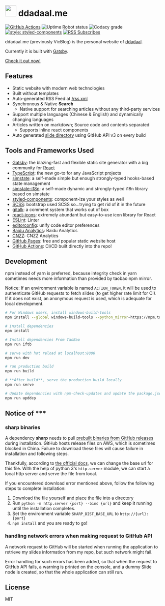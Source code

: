 # <img src="assets/logo.svg" height="36"/> ddadaal.me

[![GitHub Actions](https://img.shields.io/endpoint.svg?url=https%3A%2F%2Factions-badge.atrox.dev%2Fddadaal%2Fddadaal.me%2Fbadge&style=flat-square)](https://actions-badge.atrox.dev/ddadaal/ddadaal.me/goto)
![Uptime Robot status](https://img.shields.io/uptimerobot/status/m784338835-04a1fd43c45b34e89ae1b336?style=flat-square)
![Codacy grade](https://img.shields.io/codacy/grade/72cd7c1496d643b98404521f33b5a7ff.svg?style=flat-square)
[![style: styled-components](https://img.shields.io/badge/style-%F0%9F%92%85%20styled--components-orange.svg?colorB=daa357&colorA=db748e)](https://github.com/styled-components/styled-components)
[![RSS Subscribes](https://img.shields.io/badge/dynamic/json?color=ffa500&label=RSS%20Subscribes&query=%24.data.totalSubs&url=https%3A%2F%2Fapi.spencerwoo.com%2Fsubstats%2F%3Fsource%3Dfeedly%257Cinoreader%26queryKey%3Dhttps%3A%2F%2Fddadaal.me%2Frss.xml&logo=rss&style=flat-square)](https://ddadaal.me/rss.xml)

ddadaal.me (previously VicBlog) is the personal website of [ddadaal](https://ddadaal.me).

Currently it is built with [Gatsby](https://gatsbyjs.com).

[Check it out now!](https://ddadaal.me)

## Features

- Static website with modern web technologies
- Built without templates
- Auto-generated RSS Feed at [/rss.xml](https://ddadaal.me/rss.xml)
- Synchronous & Native **Search**
    - Native support for searching articles without any third-party services
- Support multiple languages (Chinese & English) and dynamically changing languages
- Articles written on markdown; Source code and contents separated
    - Supports inline react components
- Auto generated [slide directory](https://ddadaal.me/slides) using GitHub API v3 on every build

## Tools and Frameworks Used

- [Gatsby](https://www.gatsbyjs.org/): the blazing-fast and flexible static site generator with a big community for [React](https://facebook.github.io/react/)
- [TypeScript](https://www.typescriptlang.org/): the new go-to for any JavaScript projects
- [simstate](https://github.com/ddadaal/simstate): a self-made simple but enough strongly-typed hooks-based state management
- [simstate-i18n](https://github.com/ddadaal/simstate-i18n): a self-made dynamic and strongly-typed i18n library based on simstate
- [styled-components](https://github.com/styled-components/styled-components): component-ize your styles as well
- [SCSS](https://sass-lang.com/): bootstrap used SCSS so...trying to get rid of it in the future
- [gitalk](https://github.com/gitalk/gitalk): a comment system that works out of box
- [react-icons](https://github.com/react-icons/react-icons): extremely abundant but easy-to-use icon library for React
- [ESLint](https://eslint.org/): Linter
- [editorconfig](https://editorconfig.org/): unify code editor preferences
- [Baidu Analytics](https://tongji.baidu.com): Baidu Analytics
- [CNZZ](https://www.umeng.com/web): CNZZ Analytics
- [GitHub Pages](https://pages.github.com): free and popular static website host
- [GitHub Actions](https://github.com/features/actions): CI/CD built directly into the repo!

## Development

npm instead of yarn is preferred, because integrity check in yarn sometimes needs more information than provided by taobao npm mirror.

Notice: If an environment variable is named `ACTION_TOKEN`, it will be used to authenticate GitHub requests to fetch slides (to get higher rate limit for CI). If it does not exist, an anonymous request is used, which is adequate for local development.

``` bash
# For Windows users, install windows-build-tools
npm install --global windows-build-tools --python_mirror=https://npm.taobao.org/mirrors/python/

# install dependencies
npm install

# Install dependencies From TaoBao
npm run iftb

# serve with hot reload at localhost:8000
npm run dev

# run production build
npm run build

# **After build**, serve the production build locally
npm run serve

# Update dependencies with npm-check-updates and update the package.json
npm run upddep
```

## Notice of ***

### sharp binaries

A dependency **sharp** needs to pull [prebuilt binaries from GitHub releases](https://github.com/lovell/sharp-libvips/releases) during installation. GitHub hosts release files on AWS, which is sometimes blocked in China. Failure to download these files will cause failure in installation and following steps.

Thankfully, according to [the official docs](http://sharp.pixelplumbing.com/en/stable/install/#pre-compiled-libvips-binaries), we can change the base url for this file. With the help of python 3's `http.server` module, we can start a local http server and serve the file from local.

If you encountered download error mentioned above, follow the following steps to complete installation:

1. Download the file yourself and place the file into a directory
2. Run `python -m http.server {port} --bind {url}` and keep it running until the installation completes.
3. Set the environment variable `SHARP_DIST_BASE_URL` to `http://{url}:{port}`
4. `npm install` and you are ready to go!

### handling network errors when making request to GitHub API

A network request to GitHub will be started when running the application to retrieve my slides information from my repo, but such network might fail.

Error handling for such errors has been added, so that when the request to GitHub API fails, a warning is printed on the console, and a dummy Slide node is created, so that the whole application can still run.

## License

MIT
